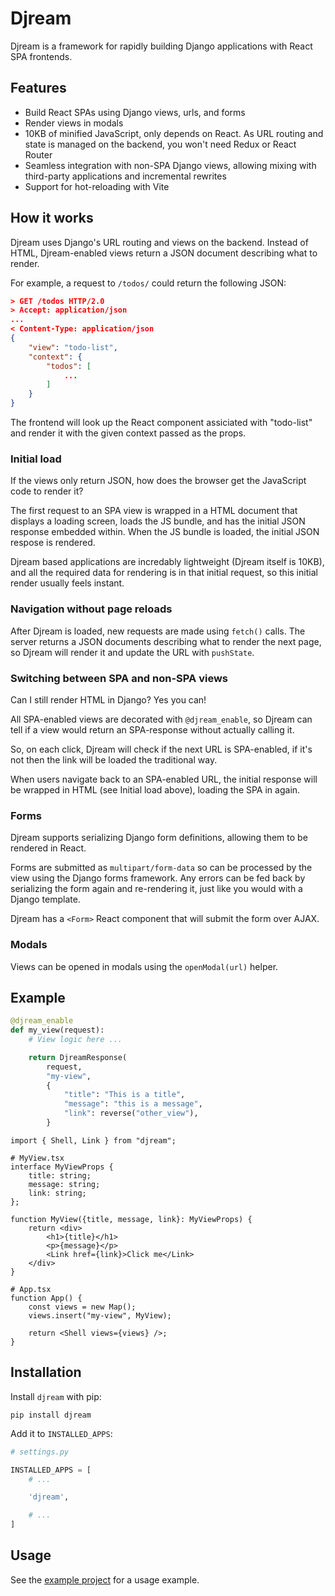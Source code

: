 # Djream

Djream is a framework for rapidly building Django applications with React SPA frontends.

## Features

- Build React SPAs using Django views, urls, and forms
- Render views in modals
- 10KB of minified JavaScript, only depends on React. As URL routing and state is managed on the backend, you won't need Redux or React Router
- Seamless integration with non-SPA Django views, allowing mixing with third-party applications and incremental rewrites
- Support for hot-reloading with Vite

## How it works

Djream uses Django's URL routing and views on the backend. Instead of HTML, Djream-enabled views return a JSON document describing what to render.

For example, a request to `/todos/` could return the following JSON:

```json
> GET /todos HTTP/2.0
> Accept: application/json
...
< Content-Type: application/json
{
    "view": "todo-list",
    "context": {
        "todos": [
            ...
        ]
    }
}
```

The frontend will look up the React component assiciated with "todo-list" and render it with the given context passed as the props.

### Initial load

If the views only return JSON, how does the browser get the JavaScript code to render it?

The first request to an SPA view is wrapped in a HTML document that displays a loading screen, loads the JS bundle, and has the initial JSON response embedded within. When the JS bundle is loaded, the initial JSON respose is rendered.

Djream based applications are incredably lightweight (Djream itself is 10KB), and all the required data for rendering is in that initial request, so this initial render usually feels instant.

### Navigation without page reloads

After Djream is loaded, new requests are made using `fetch()` calls. The server returns a JSON documents describing what to render the next page, so Djream will render it and update the URL with `pushState`.

### Switching between SPA and non-SPA views

Can I still render HTML in Django? Yes you can!

All SPA-enabled views are decorated with `@djream_enable`, so Djream can tell if a view would return an SPA-response without actually calling it.

So, on each click, Djream will check if the next URL is SPA-enabled, if it's not then the link will be loaded the traditional way.

When users navigate back to an SPA-enabled URL, the initial response will be wrapped in HTML (see Initial load above), loading the SPA in again.

### Forms

Djream supports serializing Django form definitions, allowing them to be rendered in React.

Forms are submitted as `multipart/form-data` so can be processed by the view using the Django forms framework. Any errors can be fed back by serializing the form again and re-rendering it, just like you would with a Django template.

Djream has a `<Form>` React component that will submit the form over AJAX.

### Modals

Views can be opened in modals using the `openModal(url)` helper.



## Example

```python
@djream_enable
def my_view(request):
    # View logic here ...

    return DjreamResponse(
        request,
        "my-view",
        {
            "title": "This is a title",
            "message": "this is a message",
            "link": reverse("other_view"),
        }
```

```tsx
import { Shell, Link } from "djream";

# MyView.tsx
interface MyViewProps {
    title: string;
    message: string;
    link: string;
};

function MyView({title, message, link}: MyViewProps) {
    return <div>
        <h1>{title}</h1>
        <p>{message}</p>
        <Link href={link}>Click me</Link>
    </div>
}

# App.tsx
function App() {
    const views = new Map();
    views.insert("my-view", MyView);

    return <Shell views={views} />;
}
```

## Installation

Install `djream` with pip:

    pip install djream

Add it to `INSTALLED_APPS`:

```python
# settings.py

INSTALLED_APPS = [
    # ...

    'djream',

    # ...
]

```

## Usage

See the [example project](https://github.com/kaedroho/djream/tree/main/example) for a usage example.
